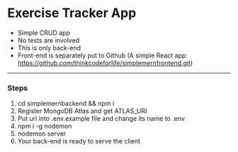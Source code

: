 # Exercise Tracker App
* Simple CRUD app
* No tests are involved
* This is only back-end
* Front-end is separately put to Github (A simple React app: https://github.com/thinkcodeforlife/simplemernfrontend.git)

---

### Steps
1. cd simplemernbackend && npm i
2. Register MongoDB Atlas and get ATLAS_URI
3. Put uri into .env.example file and change its name to .env
4. npm i -g nodemon
5. nodemon server
6. Your back-end is ready to serve the client